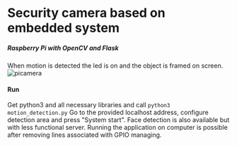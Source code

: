# Security camera based on embedded system
##### Raspberry Pi with OpenCV and Flask
When motion is detected the led is on and the object is framed on screen.
![picamera](https://user-images.githubusercontent.com/33002299/51426473-b20d6e80-1beb-11e9-9171-69041998a68e.jpg)
#### Run
Get python3 and all necessary libraries and call `python3 motion_detection.py`
Go to the provided localhost address, configure detection area and press "System start".
Face detection is also available but with less functional server.
Running the application on computer is possible after removing lines associated with GPIO managing.
